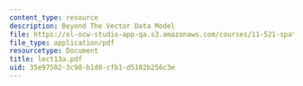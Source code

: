 ```yaml
---
content_type: resource
description: Beyond The Vector Data Model
file: https://ol-ocw-studio-app-qa.s3.amazonaws.com/courses/11-521-spatial-database-management-and-advanced-geographic-information-systems-spring-2003/35e975023c98b1d0cfb1d5102b256c3e_lect13a.pdf
file_type: application/pdf
resourcetype: Document
title: lect13a.pdf
uid: 35e97502-3c98-b1d0-cfb1-d5102b256c3e
---
```

